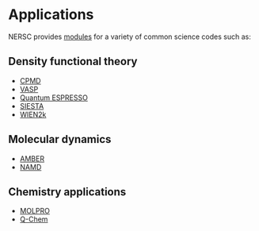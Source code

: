 # Applications

NERSC provides [modules](../environment/#nersc-modules-environment)
for a variety of common science codes such as:

## Density functional theory

* [CPMD](cpmd/index.md)
* [VASP](vasp/index.md)
* [Quantum ESPRESSO](quantum-espresso/index.md)
* [SIESTA](siesta/index.md)
* [WIEN2k](wien2k/index.md)

## Molecular dynamics

* [AMBER](amber/index.md)
* [NAMD](namd/index.md)

## Chemistry applications

* [MOLPRO](molpro/index.md)
* [Q-Chem](qchem/index.md)

